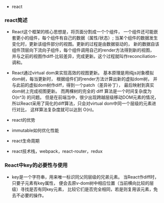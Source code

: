 * react
### react简述
* React这个框架的核心思想是，将页面分割成一个个组件，
一个组件还可能嵌套更小的组件，每个组件有自己的数据（属性/状态）;
当某个组件的数据发生变化时，更新该组件部分的视图。更新的过程是由数据驱动的，
新的数据自该组件顶层向下流向子组件，每个组件调用自己的render方法得到新的视图，
并与之前的视图作diff-比较差异，完成更新。这个过程就叫作reconciliation-调和。

* React通过virtual dom来实现高效的视图更新。
基本原理是用纯js对象模拟dom树，每当更新时，
根据组件们的render方法计算出新的虚拟dom树，
并与此前的虚拟dom树作diff，得到一个patch（差异补丁），
最后映射到真实dom树上完成视图更新。
而两棵树的完全的 diff 算法是一个时间复杂度为 O(n^3) 的问题。
但是在前端当中，很少出现跨越层级移动DOM元素的情况，
所以React采用了简化的diff算法，只会对virtual dom中同一个层级的元素进行对比，
这样算法复杂度就可以达到 O(n)。
  


* react的优势

* immutable如何优化性能

* react生命周期
* react技术栈，webpack，react-router，redux

### React中key的必要性与使用
* key是一个字符串，用来唯一标识同父同层级的兄弟元素。
当React作diff时，只要子元素有key属性，
便会去原v-dom树中相应位置（当前横向比较的层级）寻找是否有同key元素，
比较它们是否完全相同，若是则复用该元素，免去不必要的操作。


